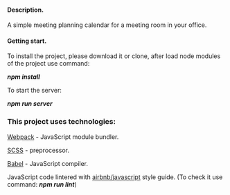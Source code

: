 #### Description.

A simple meeting planning calendar for a meeting room in your office.

#### Getting start.

To install the project, please download it or clone, after load node modules of the project use command:


***npm install***

To start the server: 

***npm run server***

### This project uses technologies:

[Webpack](https://webpack.js.org/) - JavaScript module bundler.

[SCSS](https://sass-lang.com/) - preprocessor.

[Babel](https://babeljs.io/) - JavaScript compiler.

JavaScript code lintered with [airbnb/javascript](https://github.com/airbnb/javascript) style guide.
(To check it use command: ***npm run lint***)
